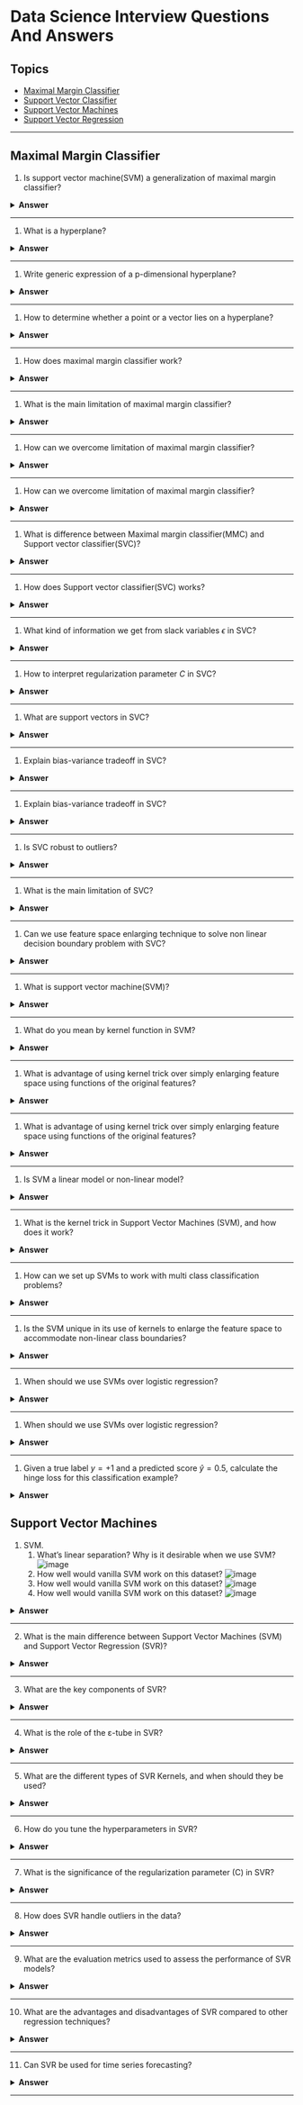 # Data Science Interview Questions And Answers


Topics
---

- [Maximal Margin Classifier](#maximal-margin-classifier)
- [Support Vector Classifier](#support-vector-classifier)
- [Support Vector Machines](#support-vector-machines)
- [Support Vector Regression](#support-vector-regression)

---

## Maximal Margin Classifier

1. Is support vector machine(SVM) a generalization of maximal margin classifier?

<details><summary><b>Answer</b></summary>

True

</details>

---

1. What is a hyperplane?

<details><summary><b>Answer</b></summary>

In a p-dimensional space, a hyperplane is a flat affine subspace of dimension $p-1$. For example, in two dimensions, a hyperplane is a flat one-dimensional subspace i.e a line.

</details>

---

1. Write generic expression of a p-dimensional hyperplane?

<details><summary><b>Answer</b></summary>

$$\beta_0 + \beta_1X_1 + \beta_2X_2 + .... + \beta_pX_p  = 0$$

</details>

---

1. How to determine whether a point or a vector lies on a hyperplane?

<details><summary><b>Answer</b></summary>

We can put the given point in the hyperplane equation and check the sign. 

</details>

---

1. How does maximal margin classifier work?

<details><summary><b>Answer</b></summary>

Maximal margin classifier is a linear classifier that attempts to separate two classes by finding the hyperplane that maximizes the margin between the classes.

It works as follows:

Suppose we are working on a binary classification problem with $n$ training examples $\{(x_i, y_i)\}^n_{i=1}$ where

- $x_i \in \mathbb{R}^n$ is a $p$-dimensional feature vector
- $y_i \in \{-1, +1\}$ 

With the above setup, maximal margin classifier tries to find a hyperplane which can be represented as:

$$f(x) = w^Tx + b$$

where:

- $w \in \mathbb{R}^p$ is the weight vector (normal to the hyperplane)
- $b \in \mathbb{R}$ is the offset of the hyperplane from the origin

Decision boundary can be defined by:

$$f(x) = 0$$

$$ w^Tx + b  = 0$$

Now, we want to maximize the margin which is basically the distance between the decision boundary(hyperplane) and the closest points in the dataset(support vectors).  

Assume $x_i$ is a support vector, the distance(d) from the hyperplane can be expressed as

$$d = \frac{|w^Tx_i + b|}{||w||}$$

If we assume data is perfectly separable:

$$y_i(w^Tx_i + b) \ge 1$$

Using above two equations, margin can be derived as 

$$\text{Margin} = \frac{2}{||w||}$$

Note that here $2$ comes from the distance between the two support vectors(one from each class), each being at the distance of $\frac{1}{||w||}$ from the hyperplane.

So, maximal margin classifier tends to optimize the margin subject to the constraints that all points are classified correctly:

$$\min_{\mathbf{w}, b}\frac{1}{2}||w||^2$$

subject to:

$$y_i(w^Tx_i + b) \ge 1 \forall i$$

- Here we have used $||w||^2$ instead of $||w||$ to make the objective function convex and differential
- The constraints ensures that all points are on the correct side of the margin 

</details>

---


1. What is the main limitation of maximal margin classifier?

<details><summary><b>Answer</b></summary>

Maximal margin classifier has following limitations:

- It works well when the data is perfectly linearly separable, in case of non linearly separable cases it fails to find the optimal hyperplane.
- It is highly sensitive to outliers if they are close to decision boundary or wrong side of it.
- The maximal margin hyperplane is extremely sensitive to a change in a single observation suggests that it may have overfit the training data.

</details>

---

1. How can we overcome limitation of maximal margin classifier?

<details><summary><b>Answer</b></summary>

We can use soft margin i.e a hyperplane that almost separates the classes. It is also called as support vector classifier.

</details>

---

1. How can we overcome limitation of maximal margin classifier?

<details><summary><b>Answer</b></summary>

We can use soft margin i.e a hyperplane that almost separates the classes. It is also called as support vector classifier.

</details>

---

1. What is difference between Maximal margin classifier(MMC) and Support vector classifier(SVC)?

<details><summary><b>Answer</b></summary>

MMC seeks the largest possible margin so that every observation is on correct side of hyperplane as well as on the correct side of margin.  

But support vector machine, sometimes called as soft margin classifier allows some observations to be on incorrect side of the margin or even the incorrect side of hyperplane(The margin is soft because it can be violated by some training observations.)

</details>

---

1. How does Support vector classifier(SVC) works?

<details><summary><b>Answer</b></summary>

The support vector classifier classifies a test observations depending on which side of hyperplane it lies. The hyperplane is chosen to correctly separate most of the training observations into two classes, but may classify few observations.

It is the solution to the optimization problem:

$$\max_{\mathbf{\beta_0,..,\beta_p}, \epsilon_1,..,\epsilon_n, M} M$$

subjected to

$$\sum_{j=1}^p\beta_j^2 = 1$$

$$y_i(\beta_0 + \beta_1x_{i1} + \beta_2x_{i2} + ... + \beta_px_{ip}) \ge M(1-\epsilon_i)$$

$$\epsilon_i \ge 0, \sum_{i=1}^{n}\epsilon_i \le C$$

Where $C$ is a nonnegative tuning parameter. $M$ is the width of the margin and $\epsilon_1,....\epsilon_n$ are slack variables that allows individual observations on the wrong side of the margin or the hyperplane.

Once we have hyperplane after solving above set of equations, we classify a test observations $x^*$, by simply determining on which side of hyperplane it lies.

$$
Sign(f(x^*) = \beta_0 + \beta_1x_1^{*}+...+\beta_Px_p^*)$$

</details>

---

1. What kind of information we get from slack variables $\epsilon$ in SVC?

<details><summary><b>Answer</b></summary>

The slack variable $\epsilon_i$ tells us where the $i$th observations is located, relative to the hyperplane and relative to the margin.

- If $\epsilon_i > 0$ : $i$th observation is on the wrong side of the margin
- If $\epsilon_i = 0$ : $i$th observation is on the correct side of the margin
- If $\epsilon_i > 1$ : $i$th observation is on the wrong side of the hyperplane

</details>

---

1. How to interpret regularization parameter $C$ in SVC?

<details><summary><b>Answer</b></summary>

We can think of $C$ as a budget for the amount that margin can be violated by $n$ observations. If $C=0$ then there is no budget for violations to the margin i.e maximal margin classifier. As the budget $C$ increases, the model becomes more tolerant of violations to the margin, and so the margin will widen. Conversely, as C decreases, we become less tolerant of violations to the margin and so the margin narrows.

</details>

---

1. What are support vectors in SVC?

<details><summary><b>Answer</b></summary>

Observations that lie directly on the margin or on the wrong side of the margin for their class, are known as support vectors. 

</details>

---

1. Explain bias-variance tradeoff in SVC?

<details><summary><b>Answer</b></summary>

The regularization parameter $C$ controls the bias-variance trade-off. 

- C is small : Low bias and high variance 
- C is large : High bias and low variance 

</details>

---

1. Explain bias-variance tradeoff in SVC?

<details><summary><b>Answer</b></summary>

The regularization parameter $C$ controls the bias-variance trade-off. 

- C is small : Low bias and high variance 
- C is large : High bias and low variance 

</details>

---

1. Is SVC robust to outliers?

<details><summary><b>Answer</b></summary>

Yeah mostly, since the decision boundary is influenced only by support vectors, outliers that are far from the hyperplane(on the correct side) have little or no impact on the decision boundary.

</details>

---

1. What is the main limitation of SVC?

<details><summary><b>Answer</b></summary>

It struggles with the cases having non-linear decision boundary.

</details>

---

1. Can we use feature space enlarging technique to solve non linear decision boundary problem with SVC?

<details><summary><b>Answer</b></summary>

Yeah we can address the problem of non-linear boundaries between classes by enlarging the feature space using quadratic, cubic or even higher order polynomial functions of the predictors. But there is an issue because there are many possible ways to enlarge the feature space and we may end up with huge number of features.  Then computation would become unmanageable. 

</details>

---

1. What is support vector machine(SVM)?

<details><summary><b>Answer</b></summary>

The support vector machine(SVM) is an extension of the support vector classifier that results from the enlarging the feature in a certain way using kernels.
</details>

---

1. What do you mean by kernel function in SVM?

<details><summary><b>Answer</b></summary>

Kernel function quantifies the similarity of two observations.

- Linear kernel

    $$K(x_i, x_{i'}) = \sum_{j-1}^p{x_{ij}{x_{i'j}}}$$

- Polynomial kernel

    $$K(x_i, x_i') = (1 + \sum_{j=1}^p{x_{ij}{x_{i'j}}})^d$$
    
    where, $d > 1$

- Radial kernel

    $$K(x_i,x_{i'}) = exp(-\gamma\sum_{j=1}^{p}(x_{ij} - x_{i'j})^2)$$

where, $\gamma$ is positive constant.


</details>

---

1. What is advantage of using kernel trick over simply enlarging feature space using functions of the original features?

<details><summary><b>Answer</b></summary>

Kernel trick is more computationally effective technique. We only need to compute $K(x_i, x'{_{i}})$ for all $\binom{n}{2}$ distinct pairs of $i, i'$. This can be done without explicitly working in the enlarged feature space. This is important because in many applications of SVMs, the enlarged feature space is so large that computations are intractable.

</details>

---

1. What is advantage of using kernel trick over simply enlarging feature space using functions of the original features?

<details><summary><b>Answer</b></summary>

Kernel trick is more computationally effective technique. We only need to compute $K(x_i, x'{_{i}})$ for all $\binom{n}{2}$ distinct pairs of $i, i'$. This can be done without explicitly working in the enlarged feature space. This is important because in many applications of SVMs, the enlarged feature space is so large that computations are intractable.

</details>

---

1. Is SVM a linear model or non-linear model?

<details><summary><b>Answer</b></summary>

SVM can be linear or non-linear depending on the kernels we are using. When we are using linear kernel then the decision boundary will be linear, but if we using non-linear kernels like radial basis function(RBF) or sigmoid kernel.

</details>

---

1. What is the kernel trick in Support Vector Machines (SVM), and how does it work?

<details><summary><b>Answer</b></summary>

The kernel trick in Support Vector Machines (SVM) is a technique used to handle non-linearly separable data. It allows SVM to find a hyperplane that can separate data points in higher-dimensional space without explicitly computing their coordinates in that space.

Instead of transforming the data explicitly:

- The SVM algorithm computes the kernel function directly between pairs of data points.
- This computation effectively simulates the inner products in the higher-dimensional space.
- The optimization problem remains in the original space, but the decision boundary can capture complex, non-linear relationships.

</details>

---

1. How can we set up SVMs to work with multi class classification problems?

<details><summary><b>Answer</b></summary>

We can use following approaches to accomplish it:

*One-versus-one classification*

To classify data with SVMs when there are $( K > 2 )$ classes, the *one-versus-one* (or *all-pairs*) approach is used. This method involves constructing $\binom{K}{2}$ SVM classifiers, each trained to distinguish between a pair of classes. For example, one SVM might compare the $k$th class with the $k'$th class. To classify a new observation, each of these classifiers is used to predict the class, and the observation is assigned to the class that receives the most votes from the pairwise classifiers.

*One-Versus-All classification*

In the one-versus-all (or one-versus-rest) approach for classifying with SVMs when there are $K > 2$ classes, $K$ separate SVMs are trained. Each SVM is designed to distinguish one class from the rest. For each SVM, the class of interest is coded as $+1$, while the remaining classes are coded as $-1$. 

To classify a new observation $x^*$, we compute the decision function values for all $K$ SVMs. The observation is assigned to the class for which this decision function value is the highest, indicating the strongest confidence that the observation belongs to that class.

</details>

---


1. Is the SVM unique in its use of kernels to enlarge the feature space to accommodate non-linear class boundaries?

<details><summary><b>Answer</b></summary>

No, we could use it for other classification methods as well like with logistic regression. For historical reasons, the use of non-linear kernel is attached with SVMs.

</details>

---


1. When should we use SVMs over logistic regression?

<details><summary><b>Answer</b></summary>

When the classes are well separated, SVMs tend to behave better than logistic regression; in more overlapping regimes, logistic regression is often preferred.

</details>

---

1. When should we use SVMs over logistic regression?

<details><summary><b>Answer</b></summary>

When the classes are well separated, SVMs tend to behave better than logistic regression; in more overlapping regimes, logistic regression is often preferred.

</details>

---

1. Given a true label $y = +1$ and a predicted score $\hat{y} = 0.5$, calculate the hinge loss for this classification example?

<details><summary><b>Answer</b></summary>

To calculate the hinge loss for the given true label and predicted score, use the hinge loss formula:

$$L(X, y, \beta) = \sum_{i=1}^{n}max[0, 1 - y_i(\beta_0 + \beta_1x_{i1} + ... + \beta_{p}x_{ip})]$$

On putting the given values:

$$Loss = max[0, 1 - 0.5] = 0.5$$

</details>



## Support Vector Machines

1. SVM.
    1. What’s linear separation? Why is it desirable when we use SVM?
    ![image](img/svm1.png)
    1. How well would vanilla SVM work on this dataset?
    ![image](img/svm2.png)
    1. How well would vanilla SVM work on this dataset?
    ![image](img/svm3.png)
    1. How well would vanilla SVM work on this dataset?
    ![image](img/svm4.png)

<details><summary><b>Answer</b></summary>



</details>

---

2. What is the main difference between Support Vector Machines (SVM) and Support Vector Regression (SVR)?

<details><summary><b>Answer</b></summary>



</details>

---

3. What are the key components of SVR?

<details><summary><b>Answer</b></summary>



</details>

---

4. What is the role of the ε-tube in SVR?

<details><summary><b>Answer</b></summary>



</details>

---

5. What are the different types of SVR Kernels, and when should they be used?

<details><summary><b>Answer</b></summary>



</details>

---

6. How do you tune the hyperparameters in SVR?

<details><summary><b>Answer</b></summary>



</details>

---

7. What is the significance of the regularization parameter (C) in SVR?

<details><summary><b>Answer</b></summary>



</details>

---

8. How does SVR handle outliers in the data?

<details><summary><b>Answer</b></summary>



</details>

---

9. What are the evaluation metrics used to assess the performance of SVR models?

<details><summary><b>Answer</b></summary>



</details>

---

10. What are the advantages and disadvantages of SVR compared to other regression techniques?

<details><summary><b>Answer</b></summary>



</details>

---

11. Can SVR be used for time series forecasting?


<details><summary><b>Answer</b></summary>



</details>

---


